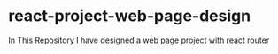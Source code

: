 # react-project-web-page-design
In This Repository I have designed a web page project with react router
